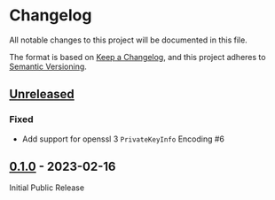 # Changelog

All notable changes to this project will be documented in this file.

The format is based on [Keep a Changelog](https://keepachangelog.com/en/1.0.0/),
and this project adheres to
[Semantic Versioning](https://semver.org/spec/v2.0.0.html).

## [Unreleased]

### Fixed

- Add support for openssl 3 `PrivateKeyInfo` Encoding #6

## [0.1.0] - 2023-02-16

Initial Public Release

[Unreleased]: https://github.com/stritzinger/opcua/compare/0.1.0...HEAD
[0.1.0]: https://github.com/stritzinger/opcua/compare/ad570a824e7ed0c6eef79166f6c12c05ab4c0ee9...0.1.0
